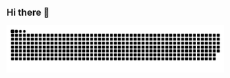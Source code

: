 ## Hi there 👋

<!--
**Dev-Henri/Dev-Henri** is a ✨ _special_ ✨ repository because its `README.md` (this file) appears on your GitHub profile.

Here are some ideas to get you started:

- 🔭 I’m currently working on ...
- 🌱 I’m currently learning ...
- 👯 I’m looking to collaborate on ...
- 🤔 I’m looking for help with ...
- 💬 Ask me about ...
- 📫 How to reach me: ...
- 😄 Pronouns: ...
- ⚡ Fun fact: ...
-->
<picture>
  <source media="(prefers-color-scheme: dark)" srcset="https://raw.githubusercontent.com/Dev-Henri/Dev-Henri/output/github-contribution-grid-snake-dark.svg">
  <source media="(prefers-color-scheme: light)" srcset="https://raw.githubusercontent.com/Dev-Henrir/Dev-Henri/output/github-contribution-grid-snake.svg">
  <img alt="github contribution grid snake animation" src="https://raw.githubusercontent.com/Dev-Henri/Dev-Henri/output/github-contribution-grid-snake.svg">
</picture>
